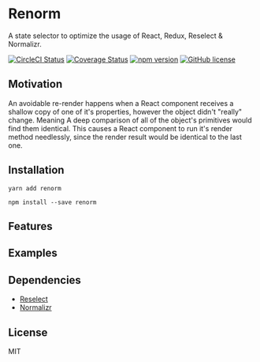 # Renorm

A state selector to optimize the usage of React, Redux, Reselect & Normalizr.

[![CircleCI Status](https://circleci.com/gh/dortzur/renorm.svg?style=shield&circle-token=:circle-token)](https://circleci.com/gh/dortzur/renorm) [![Coverage Status](https://img.shields.io/coveralls/dortzur/renorm.svg?style=flat)](https://coveralls.io/github/dortzur/renorm?branch=master) [![npm version](https://img.shields.io/npm/v/renorm.svg?style=flat-square)](https://www.npmjs.com/package/renorm) [![GitHub license](https://img.shields.io/badge/license-MIT-blue.svg)](https://github.com/dortzur/renorm/blob/master/LICENSE)

## Motivation

An avoidable re-render happens when a React component receives
a shallow copy of one of it's properties, however the object didn't "really" change.
Meaning A deep comparison of all of the object's primitives would find them identical.
This causes a React component to run it's render
method needlessly, since the render result would be identical to the last one.

## Installation

```shell
yarn add renorm
```

```shell
npm install --save renorm
```

## Features

## Examples

## Dependencies

* [Reselect]('https://github.com/reduxjs/reselect/')
* [Normalizr]('https://github.com/paularmstrong/normalizr')

## License

MIT
